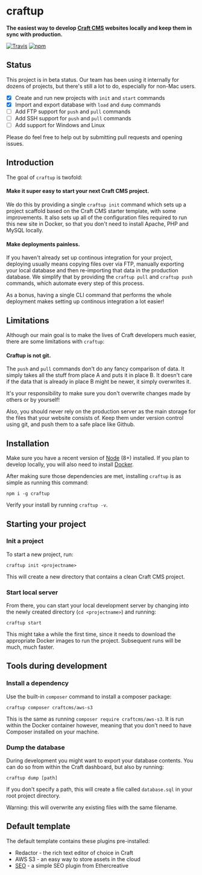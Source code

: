 # craftup

**The easiest way to develop [Craft CMS](https://craftcms.com/) websites
locally and keep them in sync with production.**

[![Travis](https://img.shields.io/travis/com/tschoffelen/craftup.svg)](https://travis-ci.com/tschoffelen/craftup)
[![npm](https://img.shields.io/npm/v/craftup.svg)](https://npmjs.com/package/craftup)

## Status

This project is in beta status. Our team has been using it internally for dozens of projects, but there's still a lot to do, especially for non-Mac users.

- [x] Create and run new projects with `init` and `start` commands
- [x] Import and export database with `load` and `dump` commands
- [ ] Add FTP support for `push` and `pull` commands
- [ ] Add SSH support for `push` and `pull` commands
- [ ] Add support for Windows and Linux

Please do feel free to help out by submitting pull requests and opening issues.

## Introduction

The goal of `craftup` is twofold:

#### Make it super easy to start your next Craft CMS project.

We do this by providing a single `craftup init` command which sets up a project scaffold based on the Craft CMS starter template, with some improvements. It also sets up all of the configuration files required to run this new site in Docker, so that you don't need to install Apache, PHP and MySQL locally.

#### Make deployments painless.

If you haven't already set up continous integration for your project, deploying usually means copying files over via FTP, manually exporting your local database and then re-importing that data in the production database. We simplify that by providing the `craftup pull` and `craftup push` commands, which automate every step of this process.

As a bonus, having a single CLI command that performs the whole deployment makes setting up continous integration a lot easier!

## Limitations

Although our main goal is to make the lives of Craft developers much easier, there are some limitations with `craftup`:

#### Craftup is not git.

The `push` and `pull` commands don't do any fancy comparison of data. It simply takes all the stuff from place A and puts it in place B. It doesn't care if the data that is already in place B might be newer, it simply overwrites it.

It's your responsibility to make sure you don't overwrite changes made by others or by yourself!

Also, you should never rely on the production server as the main storage for the files that your website consists of. Keep them under version control using git, and push them to a safe place like Github.

## Installation

Make sure you have a recent version of [Node](http://nodejs.org/) (8+) installed. If you plan to develop locally, you will also need to install [Docker](https://docker.com).

After making sure those dependencies are met, installing `craftup` is as simple as running this command:

```shell
npm i -g craftup
```

Verify your install by running `craftup -v`.

## Starting your project

### Init a project

To start a new project, run:

```shell
craftup init <projectname>
```

This will create a new directory that contains a clean Craft CMS project.

### Start local server

From there, you can start your local development server by changing into the newly created directory (`cd <projectname>`) and running:

```shell
craftup start
```

This might take a while the first time, since it needs to download the appropriate Docker images to run the project. Subsequent runs will be much, much faster.

## Tools during development

### Install a dependency

Use the built-in `composer` command to install a composer package:

```shell
craftup composer craftcms/aws-s3
```

This is the same as running `composer require craftcms/aws-s3`. It is run within the Docker container however, meaning that you don't need to have Composer installed on your machine.

### Dump the database

During development you might want to export your database contents. You can do so from within the Craft dashboard, but also by running:

```shell
craftup dump [path]
```

If you don't specify a path, this will create a file called `database.sql` in your root project directory.

Warning: this will overwrite any existing files with the same filename.

## Default template

The default template contains these plugins pre-installed:

- Redactor - the rich text editor of choice in Craft
- AWS S3 - an easy way to store assets in the cloud
- [SEO](https://github.com/ethercreative/seo#readme) - a simple SEO plugin from Ethercreative
